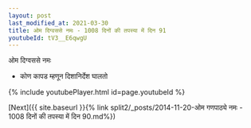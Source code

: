 ```yaml
---
layout: post
last_modified_at: 2021-03-30
title: ओम दिग्वससे नमः - 1008 दिनों की तपस्या में दिन 91
youtubeId: tV3__E6qwgU
---
```

 
 
 ओम दिग्वससे नमः  
 
 -  कोण कापड म्हणून दिशानिर्देश घालतो 
 
  
 
  
 
 
 
 
 
 


{% include youtubePlayer.html id=page.youtubeId %}
 
[Next]({{ site.baseurl }}{% link  split2/_posts/2014-11-20-ओम गणपाठ्ये नमः - 1008 दिनों की तपस्या में दिन 90.md%})
 
